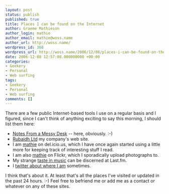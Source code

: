 ```yaml
---
layout: post
status: publish
published: true
title: Places I can be found on the Internet
author: Graeme Mathieson
author_login: mathie
author_email: mathie@woss.name
author_url: http://woss.name/
wordpress_id: 368
wordpress_url: http://woss.name/2006/12/08/places-i-can-be-found-on-the-internet/
date: 2006-12-08 12:57:08.000000000 +00:00
categories:
- Geekery
- Personal
- Web surfing
tags:
- Geekery
- Personal
- Web surfing
comments: []
---
```

There are a few public Internet-based tools I use on a regular basis and I figured, since I can't think of anything exciting to say this morning, I should list them here:

* [Notes From a Messy Desk](http:&#47;&#47;woss.name&#47;) -- here, obviously. :-)
* [Rubaidh Ltd](http:&#47;&#47;www.rubaidh.com&#47;) my company's web site.
* I am [mathie](http:&#47;&#47;del.icio.us&#47;mathie) on del.icio.us, which I have once again started using a little more for keeping track of interesting stuff I read.
* I am also [mathie](http:&#47;&#47;www.flickr.com&#47;photos&#47;mathie&#47;) on Flickr, which I sporadically upload photographs to.
* My strange [taste in music](http:&#47;&#47;www.last.fm&#47;user&#47;mathie_wossname&#47;) can be discerned at Last.fm.
* I [twitter about where I am](http:&#47;&#47;twitter.com&#47;mathie) sometimes.

I think that's about it.  At least that's all the places I've visited or updated in the past 24 hours. :-)  Feel free to befriend me or add me as a contact or whatever on any of these sites.
